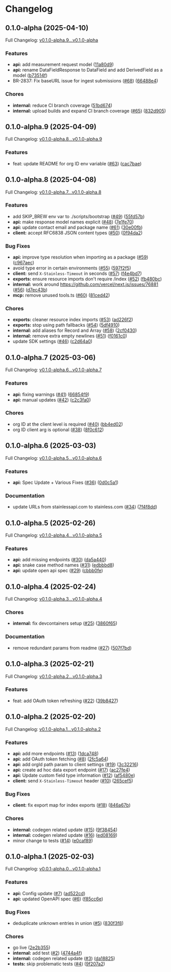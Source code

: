 # Changelog

## 0.1.0-alpha (2025-04-10)

Full Changelog: [v0.1.0-alpha.9...v0.1.0-alpha](https://github.com/m3ter-com/m3ter-sdk-node/compare/v0.1.0-alpha.9...v0.1.0-alpha)

### Features

* **api:** add measurement request model ([11a80d9](https://github.com/m3ter-com/m3ter-sdk-node/commit/11a80d93fd086d929d39978506acdf10d6f8951d))
* **api:** rename DataFieldResponse to DataField and add DerivedField as a model ([b73514f](https://github.com/m3ter-com/m3ter-sdk-node/commit/b73514fb6f40abc09922b0c7203d598703bfa0a4))
* BR-2837: Fix baseURL issue for ingest submissions ([#68](https://github.com/m3ter-com/m3ter-sdk-node/issues/68)) ([66488e4](https://github.com/m3ter-com/m3ter-sdk-node/commit/66488e4ca1e2398a751f7675e104fbfb43201313))


### Chores

* **internal:** reduce CI branch coverage ([51bd674](https://github.com/m3ter-com/m3ter-sdk-node/commit/51bd674d259eb23ebc01526254a1f1922f03dae5))
* **internal:** upload builds and expand CI branch coverage ([#65](https://github.com/m3ter-com/m3ter-sdk-node/issues/65)) ([832d905](https://github.com/m3ter-com/m3ter-sdk-node/commit/832d90577713dc555ba387f0ac2967bdb389a583))

## 0.1.0-alpha.9 (2025-04-09)

Full Changelog: [v0.1.0-alpha.8...v0.1.0-alpha.9](https://github.com/m3ter-com/m3ter-sdk-node/compare/v0.1.0-alpha.8...v0.1.0-alpha.9)

### Features

* feat: update README for org ID env variable ([#63](https://github.com/m3ter-com/m3ter-sdk-node/issues/63)) ([cac7bae](https://github.com/m3ter-com/m3ter-sdk-node/commit/cac7bae640036753cc58a87638cd90e10a561982))

## 0.1.0-alpha.8 (2025-04-08)

Full Changelog: [v0.1.0-alpha.7...v0.1.0-alpha.8](https://github.com/m3ter-com/m3ter-sdk-node/compare/v0.1.0-alpha.7...v0.1.0-alpha.8)

### Features

* add SKIP_BREW env var to ./scripts/bootstrap ([#49](https://github.com/m3ter-com/m3ter-sdk-node/issues/49)) ([55fd57b](https://github.com/m3ter-com/m3ter-sdk-node/commit/55fd57b7c4705d7d5d922886477a9ee1151e0403))
* **api:** make response model names explicit ([#48](https://github.com/m3ter-com/m3ter-sdk-node/issues/48)) ([7e1fe70](https://github.com/m3ter-com/m3ter-sdk-node/commit/7e1fe7035f448a6d60c55ded0339779681742719))
* **api:** update contact email and package name ([#61](https://github.com/m3ter-com/m3ter-sdk-node/issues/61)) ([30e00fb](https://github.com/m3ter-com/m3ter-sdk-node/commit/30e00fb2c07ea3110dd68e2ed4198af21fcd421a))
* **client:** accept RFC6838 JSON content types ([#50](https://github.com/m3ter-com/m3ter-sdk-node/issues/50)) ([0f94da2](https://github.com/m3ter-com/m3ter-sdk-node/commit/0f94da2f28689a224e46ddfd7ced82737fb00cca))


### Bug Fixes

* **api:** improve type resolution when importing as a package ([#59](https://github.com/m3ter-com/m3ter-sdk-node/issues/59)) ([c967aec](https://github.com/m3ter-com/m3ter-sdk-node/commit/c967aec928fe07d1e6dacd5a9a4abedbed0d71d8))
* avoid type error in certain environments ([#55](https://github.com/m3ter-com/m3ter-sdk-node/issues/55)) ([597f2f5](https://github.com/m3ter-com/m3ter-sdk-node/commit/597f2f502099ab93d52285d2e972e5fc2138691b))
* **client:** send `X-Stainless-Timeout` in seconds ([#57](https://github.com/m3ter-com/m3ter-sdk-node/issues/57)) ([f4e4bd7](https://github.com/m3ter-com/m3ter-sdk-node/commit/f4e4bd7e3c1e6db8173fc15ee3dd9165f066d5ca))
* **exports:** ensure resource imports don't require /index ([#52](https://github.com/m3ter-com/m3ter-sdk-node/issues/52)) ([fb480bc](https://github.com/m3ter-com/m3ter-sdk-node/commit/fb480bc85024f6c2019ae9adf13d457182bf01df))
* **internal:** work around https://github.com/vercel/next.js/issues/76881 ([#56](https://github.com/m3ter-com/m3ter-sdk-node/issues/56)) ([d7ec43b](https://github.com/m3ter-com/m3ter-sdk-node/commit/d7ec43bd72db551dcb598dc7b5a5c452a99de9c1))
* **mcp:** remove unused tools.ts ([#60](https://github.com/m3ter-com/m3ter-sdk-node/issues/60)) ([81ced42](https://github.com/m3ter-com/m3ter-sdk-node/commit/81ced42284782942b0430385413a0b981ba11384))


### Chores

* **exports:** cleaner resource index imports ([#53](https://github.com/m3ter-com/m3ter-sdk-node/issues/53)) ([ad226f2](https://github.com/m3ter-com/m3ter-sdk-node/commit/ad226f251358a7526ff005a57aa948dcb75a8dd2))
* **exports:** stop using path fallbacks ([#54](https://github.com/m3ter-com/m3ter-sdk-node/issues/54)) ([5df4910](https://github.com/m3ter-com/m3ter-sdk-node/commit/5df4910384b335277541c6ddefa8aef425745043))
* **internal:** add aliases for Record and Array ([#58](https://github.com/m3ter-com/m3ter-sdk-node/issues/58)) ([2cf0430](https://github.com/m3ter-com/m3ter-sdk-node/commit/2cf0430549a3ef4eceddcc62e932bcafeea48522))
* **internal:** remove extra empty newlines ([#51](https://github.com/m3ter-com/m3ter-sdk-node/issues/51)) ([f0161c0](https://github.com/m3ter-com/m3ter-sdk-node/commit/f0161c0c35b660ff018b53b7b02f9801c4ee6a7c))
* update SDK settings ([#46](https://github.com/m3ter-com/m3ter-sdk-node/issues/46)) ([c2d64a0](https://github.com/m3ter-com/m3ter-sdk-node/commit/c2d64a04b1e49c8b7fe5ac09214790d7f11ba2a6))

## 0.1.0-alpha.7 (2025-03-06)

Full Changelog: [v0.1.0-alpha.6...v0.1.0-alpha.7](https://github.com/m3ter-com/m3ter-sdk-node/compare/v0.1.0-alpha.6...v0.1.0-alpha.7)

### Features

* **api:** fixing warnings ([#41](https://github.com/m3ter-com/m3ter-sdk-node/issues/41)) ([66854f9](https://github.com/m3ter-com/m3ter-sdk-node/commit/66854f9864bf3357915e9a468d501ff521e21cde))
* **api:** manual updates ([#42](https://github.com/m3ter-com/m3ter-sdk-node/issues/42)) ([c2c3fa0](https://github.com/m3ter-com/m3ter-sdk-node/commit/c2c3fa0089f6ff10c082f680a6f6a0b368a020f7))


### Chores

* org ID at the client level is required ([#40](https://github.com/m3ter-com/m3ter-sdk-node/issues/40)) ([bb4ed02](https://github.com/m3ter-com/m3ter-sdk-node/commit/bb4ed027150e04b56bfc15cb4d8cd358c3761404))
* org ID client arg is optional ([#38](https://github.com/m3ter-com/m3ter-sdk-node/issues/38)) ([8f0c612](https://github.com/m3ter-com/m3ter-sdk-node/commit/8f0c61278d6326e7399da85568efb915bb9a28e3))

## 0.1.0-alpha.6 (2025-03-03)

Full Changelog: [v0.1.0-alpha.5...v0.1.0-alpha.6](https://github.com/m3ter-com/m3ter-sdk-node/compare/v0.1.0-alpha.5...v0.1.0-alpha.6)

### Features

* **api:** Spec Update + Various Fixes ([#36](https://github.com/m3ter-com/m3ter-sdk-node/issues/36)) ([0d0c5a1](https://github.com/m3ter-com/m3ter-sdk-node/commit/0d0c5a17c7d34e3b4abb5732bcca8edc2f1a9a76))


### Documentation

* update URLs from stainlessapi.com to stainless.com ([#34](https://github.com/m3ter-com/m3ter-sdk-node/issues/34)) ([7f4f8dd](https://github.com/m3ter-com/m3ter-sdk-node/commit/7f4f8ddadaea288f59b30e09f8ae1958a794362b))

## 0.1.0-alpha.5 (2025-02-26)

Full Changelog: [v0.1.0-alpha.4...v0.1.0-alpha.5](https://github.com/m3ter-com/m3ter-sdk-node/compare/v0.1.0-alpha.4...v0.1.0-alpha.5)

### Features

* **api:** add missing endpoints ([#30](https://github.com/m3ter-com/m3ter-sdk-node/issues/30)) ([da5a440](https://github.com/m3ter-com/m3ter-sdk-node/commit/da5a4401a8b205f48b20f39f3df2786c272cecd3))
* **api:** snake case method names ([#31](https://github.com/m3ter-com/m3ter-sdk-node/issues/31)) ([edbbbd8](https://github.com/m3ter-com/m3ter-sdk-node/commit/edbbbd81e5f4dd2d46853ce195a45307eb37ab46))
* **api:** update open api spec ([#29](https://github.com/m3ter-com/m3ter-sdk-node/issues/29)) ([cbbb0fe](https://github.com/m3ter-com/m3ter-sdk-node/commit/cbbb0fe5ee2ac2960256933e3a648403593b6c44))

## 0.1.0-alpha.4 (2025-02-24)

Full Changelog: [v0.1.0-alpha.3...v0.1.0-alpha.4](https://github.com/m3ter-com/m3ter-sdk-node/compare/v0.1.0-alpha.3...v0.1.0-alpha.4)

### Chores

* **internal:** fix devcontainers setup ([#25](https://github.com/m3ter-com/m3ter-sdk-node/issues/25)) ([3860f65](https://github.com/m3ter-com/m3ter-sdk-node/commit/3860f65cd2a08a2bcac7bfeed76a2e3983281b6c))


### Documentation

* remove redundant params from readme ([#27](https://github.com/m3ter-com/m3ter-sdk-node/issues/27)) ([507f7bd](https://github.com/m3ter-com/m3ter-sdk-node/commit/507f7bd4d5741df6072e12f942fccdf630e02e72))

## 0.1.0-alpha.3 (2025-02-21)

Full Changelog: [v0.1.0-alpha.2...v0.1.0-alpha.3](https://github.com/m3ter-com/m3ter-sdk-node/compare/v0.1.0-alpha.2...v0.1.0-alpha.3)

### Features

* feat: add OAuth token refreshing ([#22](https://github.com/m3ter-com/m3ter-sdk-node/issues/22)) ([39b8427](https://github.com/m3ter-com/m3ter-sdk-node/commit/39b8427ac11f4162d6b79dccc64122bf737a1702))

## 0.1.0-alpha.2 (2025-02-20)

Full Changelog: [v0.1.0-alpha.1...v0.1.0-alpha.2](https://github.com/m3ter-com/m3ter-sdk-node/compare/v0.1.0-alpha.1...v0.1.0-alpha.2)

### Features

* **api:** add more endpoints ([#13](https://github.com/m3ter-com/m3ter-sdk-node/issues/13)) ([1dca748](https://github.com/m3ter-com/m3ter-sdk-node/commit/1dca7489bb894cee0fbd15d45e94deff83bbc313))
* **api:** add OAuth token fetching ([#8](https://github.com/m3ter-com/m3ter-sdk-node/issues/8)) ([2fc5a64](https://github.com/m3ter-com/m3ter-sdk-node/commit/2fc5a644cc28eae3780c82de80f59f3071300384))
* **api:** add orgId path param to client settings ([#19](https://github.com/m3ter-com/m3ter-sdk-node/issues/19)) ([3c32216](https://github.com/m3ter-com/m3ter-sdk-node/commit/3c32216155d9f5388cd10d9c0e66cad7eb1c32a7))
* **api:** create ad hoc data export endpoint ([#17](https://github.com/m3ter-com/m3ter-sdk-node/issues/17)) ([ac27fe4](https://github.com/m3ter-com/m3ter-sdk-node/commit/ac27fe418a4733f7133cd5e5df51901d40909625))
* **api:** Update custom field type information ([#12](https://github.com/m3ter-com/m3ter-sdk-node/issues/12)) ([af5480e](https://github.com/m3ter-com/m3ter-sdk-node/commit/af5480e261a3f99c2d5ba50e55e8b14546d525f3))
* **client:** send `X-Stainless-Timeout` header ([#10](https://github.com/m3ter-com/m3ter-sdk-node/issues/10)) ([265cef5](https://github.com/m3ter-com/m3ter-sdk-node/commit/265cef56fe1b32414231ddd79cf54bea4d3f690a))


### Bug Fixes

* **client:** fix export map for index exports ([#18](https://github.com/m3ter-com/m3ter-sdk-node/issues/18)) ([846a67b](https://github.com/m3ter-com/m3ter-sdk-node/commit/846a67b6ad2f114cfa3d48032284e90e6ede4e62))


### Chores

* **internal:** codegen related update ([#15](https://github.com/m3ter-com/m3ter-sdk-node/issues/15)) ([9f38454](https://github.com/m3ter-com/m3ter-sdk-node/commit/9f384540694de3c7670d4c7066a9e85e5f91e1b8))
* **internal:** codegen related update ([#16](https://github.com/m3ter-com/m3ter-sdk-node/issues/16)) ([ed08169](https://github.com/m3ter-com/m3ter-sdk-node/commit/ed08169f6a2c47c0f80294aab67f8b510cb7c6b3))
* minor change to tests ([#14](https://github.com/m3ter-com/m3ter-sdk-node/issues/14)) ([e0caf89](https://github.com/m3ter-com/m3ter-sdk-node/commit/e0caf894c1d9f8c77d1f93238634b2f44a3431d0))

## 0.1.0-alpha.1 (2025-02-03)

Full Changelog: [v0.0.1-alpha.0...v0.1.0-alpha.1](https://github.com/m3ter-com/m3ter-sdk-node/compare/v0.0.1-alpha.0...v0.1.0-alpha.1)

### Features

* **api:** Config update ([#7](https://github.com/m3ter-com/m3ter-sdk-node/issues/7)) ([ad522cd](https://github.com/m3ter-com/m3ter-sdk-node/commit/ad522cdfc5c9d2fa533270f81c98f14ae03ab753))
* **api:** updated OpenAPI spec ([#6](https://github.com/m3ter-com/m3ter-sdk-node/issues/6)) ([f85cc6e](https://github.com/m3ter-com/m3ter-sdk-node/commit/f85cc6e4b253a2c26d5900ea86a121fbbc9340f3))


### Bug Fixes

* deduplicate unknown entries in union ([#5](https://github.com/m3ter-com/m3ter-sdk-node/issues/5)) ([830f3f8](https://github.com/m3ter-com/m3ter-sdk-node/commit/830f3f8e50c6a74bdc0a62f7e9f8aaa0380f12c5))


### Chores

* go live ([2e2b355](https://github.com/m3ter-com/m3ter-sdk-node/commit/2e2b35550f28c7cff942371f747f209446cf62ed))
* **internal:** add test ([#2](https://github.com/m3ter-com/m3ter-sdk-node/issues/2)) ([4744a4f](https://github.com/m3ter-com/m3ter-sdk-node/commit/4744a4fa23550f810cf21c658eda0168fbae42fb))
* **internal:** codegen related update ([#3](https://github.com/m3ter-com/m3ter-sdk-node/issues/3)) ([da18825](https://github.com/m3ter-com/m3ter-sdk-node/commit/da188259cf7fa7eff4cef56d5340096579e72d07))
* **tests:** skip problematic tests ([#4](https://github.com/m3ter-com/m3ter-sdk-node/issues/4)) ([9f207a2](https://github.com/m3ter-com/m3ter-sdk-node/commit/9f207a2f63cc71cdd7c7f2f9614581e794cd4860))
